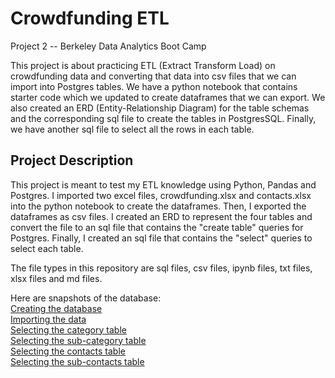 # Crowdfunding ETL

Project 2 -- Berkeley Data Analytics Boot Camp

This project is about practicing ETL (Extract Transform Load) on crowdfunding data and converting that data into csv files that we can import into Postgres tables. We have a python notebook that contains starter code which we updated to create dataframes that we can export. We also created an ERD (Entity-Relationship Diagram) for the table schemas and the corresponding sql file to create the tables in PostgresSQL. Finally, we have another sql file to select all the rows in each table.

## Project Description
This project is meant to test my ETL knowledge using Python, Pandas and Postgres. I imported two excel files, crowdfunding.xlsx and contacts.xlsx into the python notebook to create the dataframes. Then, I exported the dataframes as csv files. I created an ERD to represent the four tables and convert the file to an sql file that contains the "create table" queries for Postgres. Finally, I created an sql file that contains the "select" queries to select each table.

The file types in this repository are sql files, csv files, ipynb files, txt files, xlsx files and md files.

Here are snapshots of the database:  
[Creating the database](https://github.com/leonluong1/crowdfunding_etl/blob/main/Snapshots/creating_db_snapshot.png)  
[Importing the data](https://github.com/leonluong1/crowdfunding_etl/blob/main/Snapshots/importing_data_snapshot.png)  
[Selecting the category table](https://github.com/leonluong1/crowdfunding_etl/blob/main/Snapshots/selecting_category.png)  
[Selecting the sub-category table](https://github.com/leonluong1/crowdfunding_etl/blob/main/Snapshots/selecting_subcategory.png)  
[Selecting the contacts table](https://github.com/leonluong1/crowdfunding_etl/blob/main/Snapshots/selecting_contacts.png)  
[Selecting the sub-contacts table](https://github.com/leonluong1/crowdfunding_etl/blob/main/Snapshots/selecting_campaign.png)
